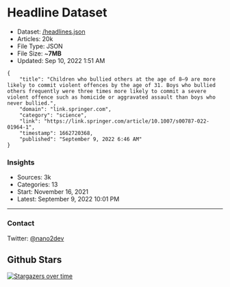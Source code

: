 # Headline Dataset

- Dataset: [/headlines.json](https://raw.githubusercontent.com/fwd/news/master/headlines.json) 
- Articles: 20k
- File Type: JSON
- File Size: ~**7MB**
- Updated: Sep 10, 2022 1:51 AM

```
{
    "title": "Children who bullied others at the age of 8–9 are more likely to commit violent offences by the age of 31. Boys who bullied others frequently were three times more likely to commit a severe violent offence such as homicide or aggravated assault than boys who never bullied.",
    "domain": "link.springer.com",
    "category": "science",
    "link": "https://link.springer.com/article/10.1007/s00787-022-01964-1",
    "timestamp": 1662720368,
    "published": "September 9, 2022 6:46 AM"
}
```

### Insights

- Sources: 3k
- Categories: 13
- Start: November 16, 2021
- Latest: September 9, 2022 10:01 PM

---

### Contact 

Twitter: [@nano2dev](https://twitter.com/nano2dev)

## Github Stars

[![Stargazers over time](https://starchart.cc/fwd/news.svg)](https://starchart.cc/fwd/news)

